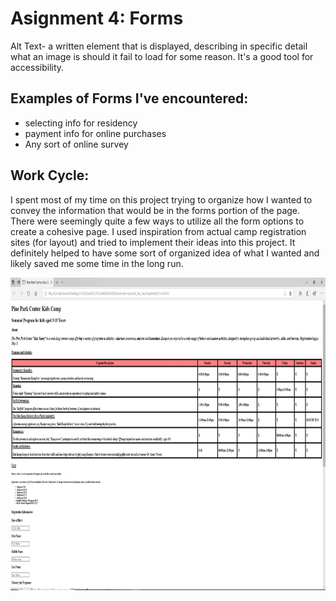 <h1>Asignment 4: Forms</h1>
<p>Alt Text- a written element that is displayed, describing in specific detail what an image is should it fail to load for some reason. It's a good tool for accessibility.</p>
<h2>Examples of Forms I've encountered:</h2>
<ul>
<li>selecting info for residency</li>
<li>payment info for online purchases</li>
<li>Any sort of online survey</li>
</ul>
<h2>Work Cycle:</h2>
<p>I spent most of my time on this project trying to organize how I wanted to convey the information that would be in the forms portion of the page. There were seemingly quite a few ways to utilize all the form options to create a cohesive page. I used inspiration from actual camp registration sites (for layout) and tried to implement their ideas into this project. It definitely helped to have some sort of organized idea of what I wanted and likely saved me some time in the long run.</p>

<img src="./images/kamp.jpg" width="1000" height="500" />
